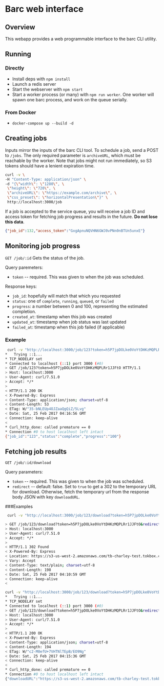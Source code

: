 # Barc web interface

## Overview

This webapp provides a web programmable interface to the barc CLI utility.

## Running

### Directly

* Install deps with `npm install`
* Launch a redis server
* Start the webserver with `npm start`
* Start a worker process (or many) with `npm run worker`. One worker will spawn
  one barc process, and work on the queue serially.
  
### From Docker

* `docker-compose up --build -d`

## Creating jobs

Inputs mirror the inputs of the barc CLI tool. To schedule a job, send a POST
to `/jobs`. The only required parameter is `archiveURL`, which must be reachable
by the worker. Note that jobs might not run immediately, so S3 tokens should
have a lenient expiration time.

```sh
curl -v \
-H "Content-Type: application/json" \
-d "{\"width\": \"1280\", \
 \"height\": \"720\", \
 \"archiveURL\": \"https://example.com/archive\", \
 \"css_preset\": \"horizontalPresentation\"}" \
 http://localhost:3000/job
```

If a job is accepted to the service queue, you will receive a job ID and access
token for fetching job progress and results in the future. 
**Do not lose this data**.

```json
{"job_id":132,"access_token":"GxgApnuNQVHN6GWJ0vPNn0nBTUn5unxE"}
```


## Monitoring job progress

`GET /job/:id`
Gets the status of the job.

Query paremeters:
* `token` -- required. This was given to when the job was scheduled.

Response keys:
* `job_id`: hopefully will match that which you requested
* `status`: one of `complete`, `running`, `queued`, or `failed`
* `progress`: a number between 0 and 100, representing the estimated completion.
* `created_at`: timestamp when this job was created
* `updated_at`: timestamp when job status was last updated
* `failed_at`: timestamp when this job failed (if applicable)


### Example

```sh
 curl -v "http://localhost:3000/job/123?token=h5P7jpDOLke0VoYtDHKzMQPLRr1JJFtO"
*   Trying ::1...
* TCP_NODELAY set
* Connected to localhost (::1) port 3000 (#0)
> GET /job/123?token=h5P7jpDOLke0VoYtDHKzMQPLRr1JJFtO HTTP/1.1
> Host: localhost:3000
> User-Agent: curl/7.51.0
> Accept: */*
> 
< HTTP/1.1 200 OK
< X-Powered-By: Express
< Content-Type: application/json; charset=utf-8
< Content-Length: 53
< ETag: W/"35-bNLEUp4OJZaaQgQiZ/5Lvg"
< Date: Sat, 25 Feb 2017 04:16:56 GMT
< Connection: keep-alive
< 
* Curl_http_done: called premature == 0
* Connection #0 to host localhost left intact
{"job_id":"123","status":"complete","progress":"100"}

```

## Fetching job results

`GET /job/:id/download`

Query parameters:

* `token` -- required. This was given to when the job was scheduled.
* `redirect` -- default: false. Set to `true` to get a 302 to the temporary
  URL for download. Otherwise, fetch the temporary url from the response body
  JSON with key `downloadURL`.

###Examples

```sh
 curl -v "http://localhost:3000/job/123/download?token=h5P7jpDOLke0VoYtDHKzMQPLRr1JJFtO&redirect=true"

> GET /job/123/download?token=h5P7jpDOLke0VoYtDHKzMQPLRr1JJFtO&redirect=true HTTP/1.1
> Host: localhost:3000
> User-Agent: curl/7.51.0
> Accept: */*
> 
< HTTP/1.1 302 Found
< X-Powered-By: Express
< Location: https://s3-us-west-2.amazonaws.com/tb-charley-test.tokbox.com/barc/123/123.mp4?AWSAccessKeyId=AKIAIU6WAU4PRYRHZXFQ&Expires=1487996759&Signature=FBjdnLEiVFPqDFtTbN4gpJrA9hk%3D
< Vary: Accept
< Content-Type: text/plain; charset=utf-8
< Content-Length: 198
< Date: Sat, 25 Feb 2017 04:10:59 GMT
< Connection: keep-alive
< 

curl -v "http://localhost:3000/job/123/download?token=h5P7jpDOLke0VoYtDHKzMQPLRr1JJFtO&redirect=false"
*   Trying ::1...
* TCP_NODELAY set
* Connected to localhost (::1) port 3000 (#0)
> GET /job/123/download?token=h5P7jpDOLke0VoYtDHKzMQPLRr1JJFtO&redirect=false HTTP/1.1
> Host: localhost:3000
> User-Agent: curl/7.51.0
> Accept: */*
> 
< HTTP/1.1 200 OK
< X-Powered-By: Express
< Content-Type: application/json; charset=utf-8
< Content-Length: 194
< ETag: W/"c2-M0efU+7VHTNlTEpB/EO9Ng"
< Date: Sat, 25 Feb 2017 04:15:36 GMT
< Connection: keep-alive
< 
* Curl_http_done: called premature == 0
* Connection #0 to host localhost left intact
{"downloadURL":"https://s3-us-west-2.amazonaws.com/tb-charley-test.tokbox.com/barc/123/123.mp4?AWSAccessKeyId=AKIAIU6WAU4PRYRHZXFQ&Expires=1487996736&Signature=Pv%2Br6yXzO4QmUIHjXuaH1mepElY%3D"}
```
